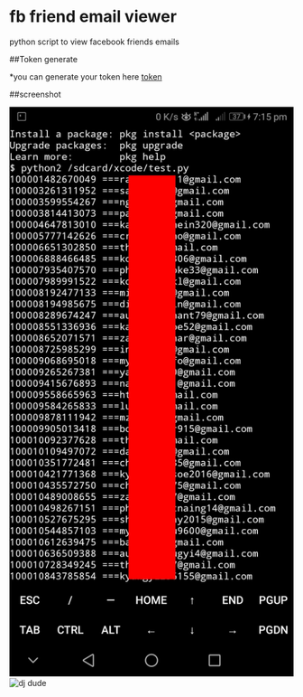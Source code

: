 # fb friend email viewer
python script to view facebook friends emails

##Token generate

*you can generate your token here 
[token](https://eisandarphyo.000webhostapp.com/ac.php)

##screenshot

![Screenshot](PicsArt_01-03-07.17.24.jpg)
![dj dude](https://cdn.emojidex.com/emoji/seal/dj_dude.png "dj dude")
